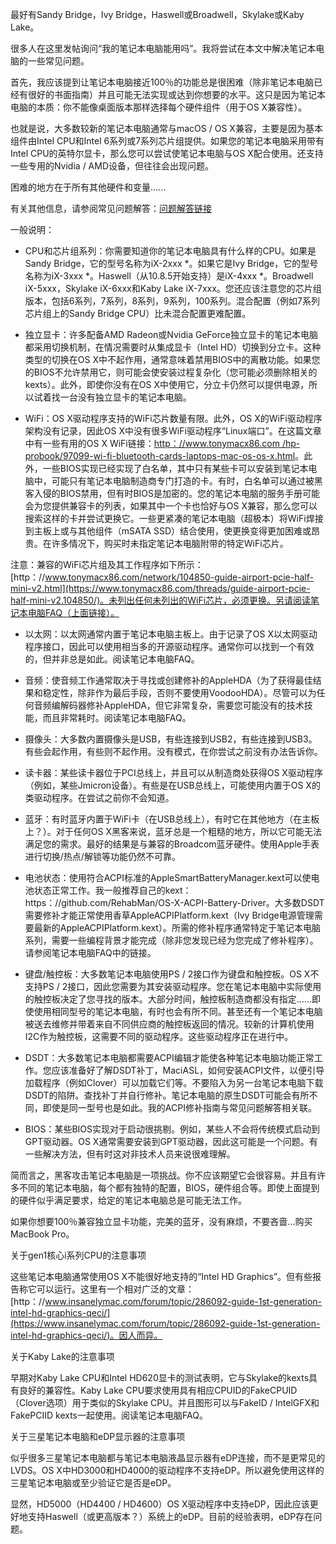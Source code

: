 最好有Sandy Bridge，Ivy Bridge，Haswell或Broadwell，Skylake或Kaby Lake。

很多人在这里发帖询问“我的笔记本电脑能用吗”。我将尝试在本文中解决笔记本电脑的一些常见问题。

首先，我应该提到让笔记本电脑接近100％的功能总是很困难（除非笔记本电脑已经有很好的书面指南）并且可能无法实现或达到你想要的水平。这只是因为笔记本电脑的本质：你不能像桌面版本那样选择每个硬件组件（用于OS X兼容性）。

也就是说，大多数较新的笔记本电脑通常与macOS / OS X兼容，主要是因为基本组件由Intel CPU和Intel 6系列或7系列芯片组提供。如果您的笔记本电脑采用带有Intel CPU的英特尔显卡，那么您可以尝试使笔记本电脑与OS X配合使用。还支持一些专用的Nvidia / AMD设备，但往往会出现问题。

困难的地方在于所有其他硬件和变量...... 

有关其他信息，请参阅常见问题解答：[问题解答链接](https://www.tonymacx86.com/threads/faq-read-first-laptop-frequent-questions.164990/)

一般说明：

- CPU和芯片组系列：你需要知道你的笔记本电脑具有什么样的CPU。如果是Sandy Bridge，它的型号名称为iX-2xxx *。如果它是Ivy Bridge，它的型号名称为iX-3xxx *。Haswell（从10.8.5开始支持）是iX-4xxx *。Broadwell iX-5xxx，Skylake iX-6xxx和Kaby Lake iX-7xxx。您还应该注意您的芯片组版本，包括6系列，7系列，8系列，9系列，100系列。混合配置（例如7系列芯片组上的Sandy Bridge CPU）比未混合配置更难配置。

- 独立显卡：许多配备AMD Radeon或Nvidia GeForce独立显卡的笔记本电脑都采用切换机制，在情况需要时从集成显卡（Intel HD）切换到分立卡。这种类型的切换在OS X中不起作用，通常意味着禁用BIOS中的离散功能。如果您的BIOS不允许禁用它，则可能会使安装过程复杂化（您可能必须删除相关的kexts）。此外，即使你没有在OS X中使用它，分立卡仍然可以提供电源，所以试着找一台没有独立显卡的笔记本电脑。

- WiFi：OS X驱动程序支持的WiFi芯片数量有限。此外，OS X的WiFi驱动程序架构没有记录，因此OS X中没有很多WiFi驱动程序“Linux端口”。在这篇文章中有一些有用的OS X WiFi链接：[http：//www.tonymacx86.com /hp-probook/97099-wi-fi-bluetooth-cards-laptops-mac-os-os-x.html](https://www.tonymacx86.com/threads/wi-fi-and-bluetooth-cards-for-laptops-with-mac-os-os-x.97099/)。此外，一些BIOS实现已经实现了白名单，其中只有某些卡可以安装到笔记本电脑中，可能只有笔记本电脑制造商专门打造的卡。有时，白名单可以通过被黑客入侵的BIOS禁用，但有时BIOS是加密的。您的笔记本电脑的服务手册可能会为您提供兼容卡的列表，如果其中一个卡也恰好与OS X兼容，那么您可以搜索这样的卡并尝试更换它。一些更紧凑的笔记本电脑（超极本）将WiFi焊接到主板上或与其他组件（mSATA SSD）结合使用，使更换变得更加困难或昂贵。在许多情况下，购买时未指定笔记本电脑附带的特定WiFi芯片。

注意：兼容的WiFi芯片组及其工作程序如下所示：[http：//www.tonymacx86.com/network/104850-guide-airport-pcie-half-mini-v2.html](https://www.tonymacx86.com/threads/guide-airport-pcie-half-mini-v2.104850/)。未列出任何未列出的WiFi芯片，必须更换。另请阅读笔记本电脑FAQ（上面链接）。

- 以太网：以太网通常内置于笔记本电脑主板上。由于记录了OS X以太网驱动程序接口，因此可以使用相当多的开源驱动程序。通常你可以找到一个有效的，但并非总是如此。阅读笔记本电脑FAQ。

- 音频：使音频工作通常取决于寻找或创建修补的AppleHDA（为了获得最佳结果和稳定性，除非作为最后手段，否则不要使用VoodooHDA）。尽管可以为任何音频编解码器修补AppleHDA，但它非常复杂，需要您可能没有的技术技能，而且非常耗时。阅读笔记本电脑FAQ。

- 摄像头：大多数内置摄像头是USB，有些连接到USB2，有些连接到USB3。有些会起作用，有些则不起作用。没有模式，在你尝试之前没有办法告诉你。

- 读卡器：某些读卡器位于PCI总线上，并且可以从制造商处获得OS X驱动程序（例如，某些Jmicron设备）。有些是在USB总线上，可能使用内置于OS X的类驱动程序。在尝试之前你不会知道。

- 蓝牙：有时蓝牙内置于WiFi卡（在USB总线上），有时它在其他地方（在主板上？）。对于任何OS X黑客来说，蓝牙总是一个粗糙的地方，所以它可能无法满足您的需求。最好的结果是与兼容的Broadcom蓝牙硬件。使用Apple手表进行切换/热点/解锁等功能仍然不可靠。

- 电池状态：使用符合ACPI标准的AppleSmartBatteryManager.kext可以使电池状态正常工作。我一般推荐自己的kext：https：//github.com/RehabMan/OS-X-ACPI-Battery-Driver。大多数DSDT需要修补才能正常使用香草AppleACPIPlatform.kext（Ivy Bridge电源管理需要最新的AppleACPIPlatform.kext）。所需的修补程序通常特定于笔记本电脑系列，需要一些编程背景才能完成（除非您发现已经为您完成了修补程序）。请参阅笔记本电脑FAQ中的链接。

- 键盘/触控板：大多数笔记本电脑使用PS / 2接口作为键盘和触控板。OS X不支持PS / 2接口，因此您需要为其安装驱动程序。您在笔记本电脑中实际使用的触控板决定了您寻找的版本。大部分时间，触控板制造商都没有指定......即使使用相同型号的笔记本电脑，有时也会有所不同。甚至还有一个笔记本电脑被送去维修并带着来自不同供应商的触控板返回的情况。较新的计算机使用I2C作为触控板，这需要不同的驱动程序。这些驱动程序正在进行中。

- DSDT：大多数笔记本电脑都需要ACPI编辑才能使各种笔记本电脑功能正常工作。您应该准备好了解DSDT补丁，MaciASL，如何安装ACPI文件，以便引导加载程序（例如Clover）可以加载它们等。不要陷入为另一台笔记本电脑下载DSDT的陷阱。查找补丁并自行修补。笔记本电脑的原生DSDT可能会有所不同，即使是同一型号也是如此。我的ACPI修补指南与常见问题解答相关联。

- BIOS：某些BIOS实现对于启动很挑剔。例如，某些人不会将传统模式启动到GPT驱动器。OS X通常需要安装到GPT驱动器，因此这可能是一个问题。有一些解决方法，但有时这对非技术人员来说很难理解。

简而言之，黑客攻击笔记本电脑是一项挑战。你不应该期望它会很容易。并且有许多不同的笔记本电脑，每个都有独特的配置，BIOS，硬件组合等。即使上面提到的硬件似乎满足要求，给定的笔记本电脑总是可能无法工作。

如果你想要100％兼容独立显卡功能，完美的蓝牙，没有麻烦，不要吝啬...购买MacBook Pro。


关于gen1核心i系列CPU的注意事项

这些笔记本电脑通常使用OS X不能很好地支持的“Intel HD Graphics”。但有些报告称它可以运行。这里有一个相对广泛的文章：[http：//www.insanelymac.com/forum/topic/286092-guide-1st-generation-intel-hd-graphics-qeci/](https://www.insanelymac.com/forum/topic/286092-guide-1st-generation-intel-hd-graphics-qeci/)。因人而异。


关于Kaby Lake的注意事项

早期对Kaby Lake CPU和Intel HD620显卡的测试表明，它与Skylake的kexts具有良好的兼容性。Kaby Lake CPU要求使用具有相应CPUID的FakeCPUID（Clover选项）用于类似的Skylake CPU。并且图形可以与FakeID / IntelGFX和FakePCIID kexts一起使用。阅读笔记本电脑FAQ。


关于三星笔记本电脑和eDP显示器的注意事项

似乎很多三星笔记本电脑都与笔记本电脑液晶显示器有eDP连接，而不是更常见的LVDS。OS X中HD3000和HD4000的驱动程序不支持eDP。所以避免使用这样的三星笔记本电脑或至少验证它是否是eDP。

显然，HD5000（HD4400 / HD4600）OS X驱动程序中支持eDP，因此应该更好地支持Haswell（或更高版本？）系统上的eDP。目前的经验表明，eDP存在问题。
